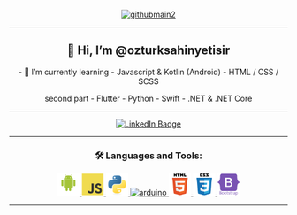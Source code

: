 <div align="center" id="badges">
<img src="https://komarev.com/ghpvc/?username=ozturksahinyetisir&style=flat-square&color=blue" alt=""/>
</div>
<div align="center">
  <a href="https://imgbb.com/"><img src="https://i.ibb.co/RcrzxXq/githubmain2.png" alt="githubmain2" width="400" heigth="400" border="0"></a>

---

<h2> 👋 Hi, I’m @ozturksahinyetisir </h2>
- 👀 I’m currently learning 
    - Javascript & Kotlin (Android)
    - HTML / CSS / SCSS 

  second part
    - Flutter
    - Python
    - Swift
    - .NET & .NET Core
   

</div>

---

<div align="center" id="badges">

  <a href="https://www.linkedin.com/in/ozturksahinyetisir/">
    <img src="https://img.shields.io/badge/LinkedIn-blue?style=for-the-badge&logo=linkedin&logoColor=white" alt="LinkedIn Badge"/>
  </a>


---

### :hammer_and_wrench: Languages and Tools:


<a href="https://developer.android.com" rel="nofollow"> <img src="https://raw.githubusercontent.com/devicons/devicon/master/icons/android/android-original-wordmark.svg" alt="android" width="40" height="40" style="max-width: 100%;"> </a>
<a href="https://developer.mozilla.org/en-US/docs/Web/JavaScript" rel="nofollow"> <img src="https://raw.githubusercontent.com/devicons/devicon/master/icons/javascript/javascript-original.svg" alt="javascript" width="40" height="40" style="max-width: 100%;"> </a>
<a href="https://www.python.org" rel="nofollow"> <img src="https://raw.githubusercontent.com/devicons/devicon/master/icons/python/python-original.svg" alt="python" width="40" height="40" style="max-width: 100%;"> </a>
<a href="https://www.arduino.cc/" rel="nofollow"> <img src="https://camo.githubusercontent.com/b3a1cdd20d0f308634ddd4598cdaa729c2d77047f51e66fa7206b9b4bac94c23/68747470733a2f2f63646e2e776f726c64766563746f726c6f676f2e636f6d2f6c6f676f732f61726475696e6f2d312e737667" alt="arduino" width="40" height="40" data-canonical-src="https://cdn.worldvectorlogo.com/logos/arduino-1.svg" style="max-width: 100%;"> </a>
<a href="https://www.w3.org/html/" rel="nofollow"> <img src="https://raw.githubusercontent.com/devicons/devicon/master/icons/html5/html5-original-wordmark.svg" alt="html5" width="40" height="40" style="max-width: 100%;"> </a>
<a href="https://www.w3schools.com/css/" rel="nofollow"> <img src="https://raw.githubusercontent.com/devicons/devicon/master/icons/css3/css3-original-wordmark.svg" alt="css3" width="40" height="40" style="max-width: 100%;"> </a>
<a href="https://getbootstrap.com" rel="nofollow"> <img src="https://raw.githubusercontent.com/devicons/devicon/master/icons/bootstrap/bootstrap-plain-wordmark.svg" alt="bootstrap" width="40" height="40" style="max-width: 100%;"> </a>

---
</div>

